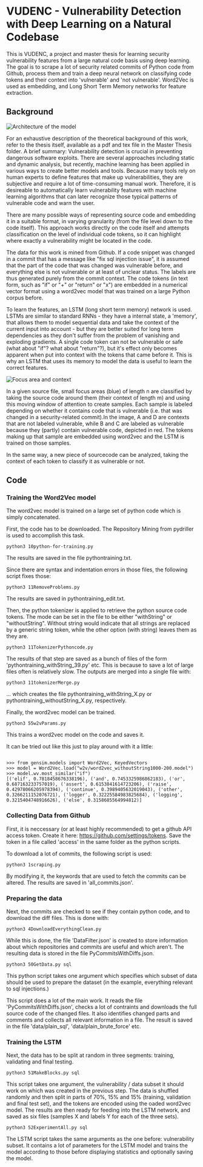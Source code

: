 # VUDENC - Vulnerability Detection with Deep Learning on a Natural Codebase

This is VUDENC, a project and master thesis for learning security vulnerability features from a large natural code basis using deep learning. The goal is to scrape a lot of security related commits of Python code from Github, process them and train a deep neural network on classifying code tokens and their context into 'vulnerable' and 'not vulnerable'. Word2Vec is used as embedding, and Long Short Term Memory networks for feature extraction.

## Background


![Architecture of the model](https://github.com/LauraWartschinski/VulnerabilityDetection/blob/master/Architecture.png)


For an exhaustive description of the theoretical background of this work, refer to the thesis itself, available as a pdf and tex file in the Master Thesis folder. A brief summary:
Vulnerability detection is crucial in preventing dangerous software exploits. There are several approaches including static and dynamic analysis, but recently, machine learning has been applied in various ways to create better models and tools. Because many tools rely on human experts to define features that make up vulnerabilities, they are subjective and require a lot of time-consuming manual work. Therefore, it is desireable to automatically learn vulnerability features with machine learning algorithms that can later recognize those typical patterns of vulnerable code and warn the user.

There are many possible ways of representing source code and embedding it in a suitable format, in varying granularity (from the file level down to the code itself). This approach works directly on the code itself and attempts classification on the level of individual code tokens, so it can highlight where exactly a vulnerability might be located in the code.

The data for this work is mined from Github. If a code snippet was changed in a commit that has a message like "fix sql injection issue", it is assumed that the part of the code that was changed was vulnerable before, and everything else is not vulnerable or at least of unclear status. The labels are thus generated purely from the commit context. The code tokens (in text form, such as "if" or "+" or "return" or "x") are embedded in a numerical vector format using a word2vec model that was trained on a large Python corpus before. 

To learn the features, an LSTM (long short term memory) network is used. LSTMs are similar to standard RNNs - they have a internal state, a 'memory', that allows them to model sequential data and take the context of the current input into account - but they are better suited for long term dependencies as they don't suffer from the problem of vanishing and exploding gradients. A single code token can not be vulnerable or safe (what about "if"? what about "return"?), but it's effect only becomes apparent when put into context with the tokens that came before it. This is why an LSTM that uses its memory to model the data is useful to learn the correct features.


![Focus area and context](https://github.com/LauraWartschinski/VulnerabilityDetection/blob/master/FocusBlocks.png)

In a given source file, small focus areas (blue) of length n are classified by taking the source code around them (their context of length m) and using this moving window of attention to create samples. Each sample is labeled depending on whether it contains code that is vulnerable (i.e. that was changed in a security-related commit).In the image, A and D are contexts that are not labeled vulnerable, while B and C are labeled as vulnerable because they (partly) contain vulnerable code, depicted in red. The tokens making up that sample are embedded using word2vec and the LSTM is trained on those samples. 


In the same way, a new piece of sourcecode can be analyzed, taking the context of each token to classify it as vulnerable or not.

## Code


### Training the Word2Vec model

The word2vec model is trained on a large set of python code which is simply concatenated. 


First, the code has to be downloaded. The Repository Mining from pydriller is used to accomplish this task.

```
python3 10python-for-training.py
```

The results are saved in the file pythontraining.txt.

Since there are syntax and indentation errors in those files, the following script fixes those:

```
python3 11RemoveProblems.py
```

The results are saved in pythontraining_edit.txt.

Then, the python tokenizer is applied to retrieve the python source code tokens.
The mode can be set in the file to be either "withString" or "withoutString". Without string would indicate that all strings are replaced by a generic string token, while the other option (with string) leaves them as they are.

```
python3 11TokenizerPythoncode.py
```

The results of that step are saved as a bunch of files of the form 'pythontraining_withString_39.py' etc. This is because to save a lot of large files often is relatively slow. The outputs are merged into a single file with:


```
python3 11tokenizerMerge.py
```

... which creates the file pythontraining_withString_X.py or pythontraining_withoutString_X.py, respectively.

Finally, the word2vec model can be trained.


```
python3 55w2vParams.py
```

This trains a word2vec model on the code and saves it.

It can be tried out like this just to play around with it a little:

```

>>> from gensim.models import Word2Vec, KeyedVectors
>>> model = Word2Vec.load("w2v/word2vec_withoutString1000-200.model")
>>> model.wv.most_similar("if")
[('elif', 0.7818458676338196), ('and', 0.7453325986862183), ('or', 0.687163233757019), ('assert', 0.6153841614723206), ('raise', 0.42978066205978394), ('continue', 0.3989405632019043), ('other', 0.3266211152076721), ('logger', 0.32225584983825684), ('logging', 0.3215404748916626), ('else', 0.3158685564994812)]

```


### Collecting Data from Github


First, it is neccessary (or at least highly recommended) to get a github API access token. Create it here: https://github.com/settings/tokens. Save the token in a file called 'access' in the same folder as the python scripts.

To download a lot of commits, the following script is used:

```
python3 1scraping.py
```

By modifying it, the keywords that are used to fetch the commits can be altered. The results are saved in 'all_commits.json'.

### Preparing the data

Next, the commits are checked to see if they contain python code, and to download the diff files. This is done with:

```
python3 4DownloadEverythingClean.py
```

While this is done, the file 'DataFilter.json' is created to store information about which repositories and commits are useful and which aren't. The resulting data is stored in the file PyCommitsWithDiffs.json.

```
python3 50GetData.py sql
```

This python script takes one argument which specifies which subset of data should be used to prepare the dataset (in the example, everything relevant to sql injections.) 

This script does a lot of the main work. It reads the file 'PyCommitsWithDiffs.json', checks a lot of contraints and downloads the full source code of the changed files. It also identifies changed parts and comments and collects all relevant information in a file. The result is saved in the file 'data/plain_sql', 'data/plain_brute_force' etc.


### Training the LSTM

Next, the data has to be split at random in three segments: training, validating and final testing.

```
python3 51MakeBlocks.py sql
```

This script takes one argument, the vulnerability / data subset it should work on which was created in the previous step. The data is shuffled randomly and then split in parts of 70%, 15% and 15% (training, validation and final test set), and the tokens are encoded using the oaded word2vec model. The results are then ready for feeding into the LSTM network, and saved as six files (samples X and labels Y for each of the three sets).  

```
python3 52ExperimentAll.py sql
```

The LSTM script takes the same arguments as the one before: vulnerability subset. It contains a lot of parameters for the LSTM model and trains the model according to those before displaying statistics and optionally saving the model.
